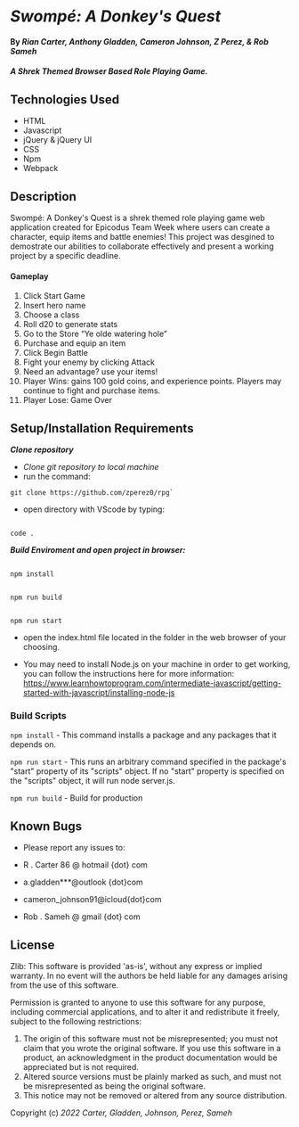 # _Swompé: A Donkey's Quest_

#### By _**Rian Carter,  Anthony Gladden, Cameron Johnson,  Z Perez, & Rob Sameh**_

#### _A Shrek Themed Browser Based Role Playing Game._

## Technologies Used

* HTML
* Javascript
* jQuery & jQuery UI
* CSS
* Npm
* Webpack


## Description

Swompé: A Donkey's Quest is a shrek themed role playing game web application created for Epicodus Team Week where users can create a character, equip items and battle enemies! This project was desgined to demostrate our abilities to collaborate effectively and present a working project by a specific deadline. 
 
#### Gameplay
1. Click Start Game
2. Insert hero name
3. Choose a class
4. Roll d20 to generate stats
5. Go to the Store “Ye olde watering hole”
6. Purchase and equip an item
7. Click Begin Battle
8. Fight your enemy by clicking Attack
9. Need an advantage? use your items!
10. Player Wins: gains 100 gold coins, and experience points. Players may continue to fight and purchase items.
12. Player Lose: Game Over


## Setup/Installation Requirements

**_Clone repository_**

*  _Clone git repository to local machine_
* run the command:
 ```
git clone https://github.com/zperez0/rpg`
```
 
 * open directory with VScode by typing:
```

code .

```
**_Build Enviroment and open project in browser:_**
```

npm install

```

```

npm run build

```

```

npm run start

```
* open the index.html file located in the <rpg> folder in the web browser of your choosing. 

* You may need to install Node.js on your machine in order to get working, you can follow the instructions here for more information: https://www.learnhowtoprogram.com/intermediate-javascript/getting-started-with-javascript/installing-node-js


### Build Scripts

`npm install` - This command installs a package and any packages that it depends on.

`npm run start` - This runs an arbitrary command specified in the package's "start" property of its "scripts" object. If no "start" property is specified on the "scripts" object, it will run node server.js. 

`npm run build` - Build for production

## Known Bugs

* Please report any issues to: 

* R . Carter 86 @ hotmail {dot} com
* a.gladden***@outlook {dot}com
* cameron_johnson91@icloud{dot}com
* Rob . Sameh @ gmail {dot} com

## License

Zlib:
  This software is provided 'as-is', without any express or implied
  warranty.  In no event will the authors be held liable for any damages
  arising from the use of this software.

  Permission is granted to anyone to use this software for any purpose,
  including commercial applications, and to alter it and redistribute it
  freely, subject to the following restrictions:

  1. The origin of this software must not be misrepresented; you must not claim that you wrote the original software. If you use this software
     in a product, an acknowledgment in the product documentation would be
     appreciated but is not required.
  2. Altered source versions must be plainly marked as such, and must not be
     misrepresented as being the original software.
  3. This notice may not be removed or altered from any source distribution.

Copyright (c) _2022_ _Carter, Gladden, Johnson, Perez, Sameh_
